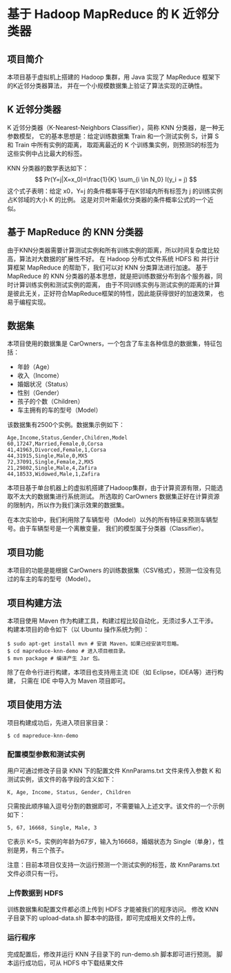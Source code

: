 # 基于 Hadoop MapReduce 的 K 近邻分类器

## 项目简介

本项目基于虚拟机上搭建的 Hadoop 集群，用 Java 实现了 MapReduce 框架下的K近邻分类器算法，
并在一个小规模数据集上验证了算法实现的正确性。

## K 近邻分类器

K 近邻分类器（K-Nearest-Neighbors Classifier），简称 KNN 分类器，是一种无参数模型，
它的基本思想是：给定训练数据集 Train 和一个测试实例 S，计算 S 和 Train 中所有实例的距离，
取距离最近的 K 个训练集实例，则预测S的标签为这些实例中占比最大的标签。

KNN 分类器的数学表达如下：
$$
Pr(Y=j|X=x_0)=\frac{1}{K} \sum_{i \in N_0} I(y_i = j)
$$
这个式子表明：给定 x0，Y=j 的条件概率等于在K邻域内所有标签为 j 的训练实例占K邻域的大小 K 的比例。
这是对贝叶斯最优分类器的条件概率公式的一个近似。

## 基于 MapReduce 的 KNN 分类器

由于KNN分类器需要计算测试实例和所有训练实例的距离，所以时间复杂度比较高，算法对大数据的扩展性不好。
在 Hadoop 分布式文件系统 HDFS 和 并行计算框架 MapReduce 的帮助下，我们可以对 KNN 分类算法进行加速。
基于 MapReduce 的 KNN 分类器的基本思想，就是把训练数据分布到各个服务器，同时计算训练实例和测试实例的距离，
由于不同训练实例与测试实例的距离的计算是彼此无关，正好符合MapReduce框架的特性，因此能获得很好的加速效果，
也易于编程实现。


## 数据集

本项目使用的数据集是 CarOwners，一个包含了车主各种信息的数据集，特征包括：

- 年龄（Age）
- 收入（Income）
- 婚姻状况（Status）
- 性别（Gender）
- 孩子的个数（Children）
- 车主拥有的车的型号（Model）

该数据集有2500个实例。数据集示例如下：
```csv
Age,Income,Status,Gender,Children,Model
60,17247,Married,Female,0,Corsa
41,41963,Divorced,Female,1,Corsa
44,31915,Single,Male,0,MX5
72,37091,Single,Female,2,MX5
21,29802,Single,Male,4,Zafira
44,18533,Widowed,Male,1,Zafira
```

本项目基于单台机器上的虚拟机搭建了Hadoop集群，由于计算资源有限，只能选取不太大的数据集进行系统测试。
所选取的 CarOwners 数据集正好在计算资源的限制内，所以作为我们演示效果的数据集。

在本次实验中，我们利用除了车辆型号（Model）以外的所有特征来预测车辆型号。由于车辆型号是一个离散变量，
我们的模型属于分类器（Classifier）。


## 项目功能

本项目的功能是能根据 CarOwners 的训练数据集（CSV格式），预测一位没有见过的车主的车的型号（Model）。

## 项目构建方法

本项目使用 Maven 作为构建工具，构建过程比较自动化，无须过多人工干涉。
构建本项目的命令如下（以 Ubuntu 操作系统为例）：

```shell
$ sudo apt-get install mvn # 安装 Maven，如果已经安装可忽略。
$ cd mapreduce-knn-demo # 进入项目根目录。
$ mvn package # 编译产生 Jar 包。
```

除了在命令行进行构建，本项目也支持用主流 IDE（如 Eclipse，IDEA等）进行构建，
只需在 IDE 中导入为 Maven 项目即可。

## 项目使用方法

项目构建成功后，先进入项目家目录：
```
$ cd mapreduce-knn-demo
```

### 配置模型参数和测试实例

用户可通过修改子目录 KNN 下的配置文件 KnnParams.txt 文件来传入参数 K 和测试实例，该文件的各字段的含义如下：
```
K, Age, Income, Status, Gender, Children
```
只需按此顺序输入逗号分割的数据即可，不需要输入上述文字。该文件的一个示例如下：
```csv
5, 67, 16668, Single, Male, 3
```
它表示 K=5，实例的年龄为67岁，输入为16668，婚姻状态为 Single（单身），性别是男，有三个孩子。

注意：目前本项目仅支持一次运行预测一个测试实例的标签，故 KnnParams.txt 文件必须只有一行。

### 上传数据到 HDFS

训练数据集和配置文件都必须上传到 HDFS 才能被我们的程序访问。
修改 KNN 子目录下的 upload-data.sh 脚本中的路径，即可完成相关文件的上传。

### 运行程序

完成配置后，修改并运行 KNN 子目录下的 run-demo.sh 脚本即可进行预测。
脚本运行成功后，可从 HDFS 中下载结果文件